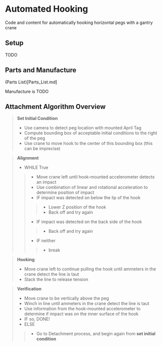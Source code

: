 # Automated Hooking
Code and content for automatically hooking horizontal pegs with a gantry crane

## Setup

TODO

## Parts and Manufacture

(Parts List)[Parts_List.md]

Manufacture is TODO

## Attachment Algorithm Overview

> **Set Initial Condition**
> - Use camera to detect peg location with mounted April Tag
> - Compute bounding box of acceptable initial conditions to the right of the peg
> - Use crane to move hook to the center of this bounding box (this can be imprecise)

> **Alignment**
> - WHILE True
> > - Move crane left until hook-mounted accelerometer detects an impact
> > - Use combination of linear and rotational acceleration to determine position of impact
> > - IF impact was detected on below the lip of the hook
> > > - Lower Z position of the hook
> > > - Back off and try again
> > - IF impact was detected on the back side of the hook
> > > - Back off and try again
> > - IF neither
> > > - break

> **Hooking**
> - Move crane left to continue pulling the hook until ammeters in the crane detect the line is taut
> - Slack the line to release tension

> **Verification**
> - Move crane to be vertically above the peg
> - Winch in line until ammeters in the crane detect the line is taut
> - Use information from the hook-mounted accelerometer to determine if impact was on the inner surface of the hook
> - IF so, DONE!
> - ELSE
> > - Go to Detachment process, and begin again from **set initial condition**